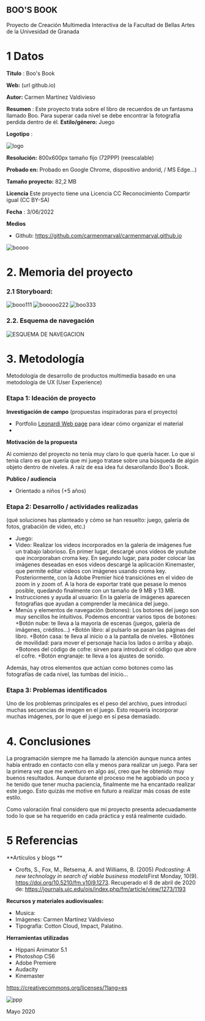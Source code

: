 ## BOO'S BOOK

Proyecto de Creación Multimedia Interactiva de la  Facultad de Bellas Artes de la Univesidad de Granada



# 1 Datos 



**Titulo** : Boo's Book

**Web:**   (url github.io)

**Autor:**  Carmen Martínez Valdivieso

**Resumen** : Este proyecto trata sobre el libro de recuerdos de un fantasma llamado Boo. Para superar cada nivel se debe encontrar la fotografía perdida dentro de él.
**Estilo/género:**  Juego 

**Logotipo** : 




![logo](https://user-images.githubusercontent.com/106731452/171988809-e29561ee-3058-4949-8a3b-ac8783d863bf.png)




**Resolución:** 800x600px tamaño fijo (72PPP) (reescalable)

**Probado en:**   Probado en Google Chrome, dispositivo andorid,    / MS Edge...)

**Tamaño proyecto:** 82,2 MB 

**Licencia** Este proyecto tiene una Licencia CC Reconocimiento Compartir igual (CC BY-SA)

**Fecha** : 3/06/2022

**Medios** 
- Github: https://github.com/carmenmarval/carmenmarval.github.io


![boooo](https://user-images.githubusercontent.com/106731452/171994201-eaf746f5-3601-4a1b-9f77-1fc6a399e3e7.png)



# 2. Memoria del proyecto 

### 2.1 Storyboard: 
![booo111](https://user-images.githubusercontent.com/106731452/171992085-4c2908f0-d6d0-41e6-a774-891964cc2f0b.png)
![booooo222](https://user-images.githubusercontent.com/106731452/171992153-81e0f462-d009-4d8f-965c-773974af566d.png)
![boo333](https://user-images.githubusercontent.com/106731452/171992295-b7764252-718b-47b9-bdee-990f81205dab.png)




### 2.2. Esquema de navegación 



![ESQUEMA DE NAVEGACION](https://user-images.githubusercontent.com/106731452/171995447-ba4baa96-9a6d-4e48-8dd9-b3c91d3c3c35.jpg)








# 3. Metodología

Metodología de desarrollo de productos multimedia basado en una metodología de UX (User Experience)



### Etapa 1: Ideación de proyecto

**Investigación de campo** (propuestas inspiradoras para el proyecto)

- Portfolio [Leonardi Web page](http://www.rleonardi.com/interactive-resume/) para idear cómo organizar el material
- 



**Motivación de la propuesta** 

Al comienzo del proyecto no tenía muy claro lo que quería hacer. Lo que sí tenía claro es que quería que mi juego tratase sobre una búsqueda de algún objeto dentro de niveles. A raíz de esa idea fui desarollando Boo's Book.



**Publico / audiencia**

- Orientado a niños (+5 años)





### Etapa 2: Desarrollo / actividades realizadas

(qué soluciones has planteado y cómo se han resuelto: juego, galería de fotos, grabación de video, etc.)

- Juego: 
- Video: Realizar los videos incorporados en la galería de imágenes fue un trabajo laborioso. En primer lugar, descargé unos videos de youtube que incorporaban croma key. En segundo lugar, para poder colocar las imágenes deseadas en esos videos descargé la aplicación Kinemaster, que permite editar videos con imágenes usando croma key. Posteriormente, con la Adobe Premier hicé transiciónes en el video de zoom in y zoom of.  A la hora de exportar traté que pesase lo menos posible, quedando finalmente con un tamaño de 9 MB y 13 MB.
- Instrucciones y ayuda al usuario: En la galería de imágenes aparecen fotografías que ayudan a comprender la mecánica del juego.
- Menús y elementos de navegación (botones): Los botones del juego son muy sencillos he intuitivos. Podemos encontrar varios tipos de botones: 
+Botón nube: te lleva a la mayoría de escenas (juegos, galería de imágenes, créditos...)
+Botón libro: al pulsarlo se pasan las páginas del libro.
+Botón casa: te lleva al inicio o a la pantalla de niveles.
+Botónes de movilidad: para mover el personaje hacia los lados o arriba y abajo.
+Botones del código de cofre: sirven para introducir el código que abre el cofre.
+Botón engranaje: te lleva a los ajustes de sonido.

Además, hay otros elementos que actúan como botones como las fotografías de cada nivel, las tumbas del inicio...  


### Etapa 3: Problemas identificados
Uno de los problemas principales es el peso del archivo, pues introducí muchas secuencias de imagen en el juego. Esto requería incorporar muchas imágenes, por lo que el juego en sí pesa demasiado. 

# 4. Conclusiones 


La programación siempre me ha llamado la atención aunque nunca antes había entrado en contacto con ella y menos para realizar un juego. Para ser la primera vez que me aventuro en algo así, creo que he obtenido muy buenos resultados. Aunque durante el proceso me he agobiado un poco y he tenido que tener mucha paciencia, finalmente me ha encantado realizar este juego. Esto quizás me motive en futuro a realizar más cosas de este estilo.

Como valoración final considero que mi proyecto presenta adecuadamente todo lo que se ha requerido en cada práctica y está realmente cuidado.


# 5 Referencias 

**Artículos y blogs ** 

- Crofts, S., Fox, M., Retsema, A. and Williams, B. (2005) *Podcasting: A new technology in search of viable business models*First Monday, 10(9). https://doi.org/10.5210/fm.v10i9.1273. Recuperado el 8 de abril de 2020 de: https://journals.uic.edu/ojs/index.php/fm/article/view/1273/1193

**Recursos y materiales audiovisuales:**

* Musica:  
* Imágenes:  Carmen Martínez Valdivieso
* Tipografía: Cotton Cloud, Impact, Palatino.

**Herramientas utilizadas**

- Hippani Animator 5.1
- Photoshop CS6
- Adobe Premiere
- Audacity
- Kinemaster



https://creativecommons.org/licenses/?lang=es




![ppp](https://user-images.githubusercontent.com/106731452/171994153-c30c535a-2689-4034-9cd3-bb0454b291ca.png)


Mayo 2020
